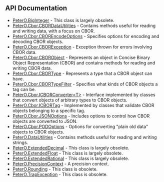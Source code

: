 ## API Documentation

 * [PeterO.BigInteger](PeterO.BigInteger.md) -
This class is largely obsolete.
 * [PeterO.Cbor.CBORDataUtilities](PeterO.Cbor.CBORDataUtilities.md) - Contains methods useful for reading and writing data, with a focus on       CBOR.
 * [PeterO.Cbor.CBOREncodeOptions](PeterO.Cbor.CBOREncodeOptions.md) - Specifies options for encoding and decoding CBOR objects.
 * [PeterO.Cbor.CBORException](PeterO.Cbor.CBORException.md) - Exception thrown for errors involving CBOR data.
 * [PeterO.Cbor.CBORObject](PeterO.Cbor.CBORObject.md) - Represents an object in Concise Binary Object Representation (CBOR) and       contains methods for reading and writing CBOR data.
 * [PeterO.Cbor.CBORType](PeterO.Cbor.CBORType.md) - Represents a type that a CBOR object can have.
 * [PeterO.Cbor.CBORTypeFilter](PeterO.Cbor.CBORTypeFilter.md) - Specifies what kinds of CBOR objects a tag can be.
 * [PeterO.Cbor.ICBORConverter&lt;T&gt;](PeterO.Cbor.ICBORConverter-T.md) - Interface implemented by classes that convert objects of arbitrary types       to CBOR objects.
 * [PeterO.Cbor.ICBORTag](PeterO.Cbor.ICBORTag.md) - Implemented by classes that validate CBOR objects belonging to a specific       tag.
 * [PeterO.Cbor.JSONOptions](PeterO.Cbor.JSONOptions.md) - Includes options to control how CBOR objects are converted              to JSON.
 * [PeterO.Cbor.PODOptions](PeterO.Cbor.PODOptions.md) - Options for converting "plain old data" objects to CBOR objects.
 * [PeterO.DataUtilities](PeterO.DataUtilities.md) - Contains methods useful for reading and writing strings.
 * [PeterO.ExtendedDecimal](PeterO.ExtendedDecimal.md) -
This class is largely obsolete.
 * [PeterO.ExtendedFloat](PeterO.ExtendedFloat.md) -
This class is largely obsolete.
 * [PeterO.ExtendedRational](PeterO.ExtendedRational.md) -
This class is largely obsolete.
 * [PeterO.PrecisionContext](PeterO.PrecisionContext.md) - A precision context.
 * [PeterO.Rounding](PeterO.Rounding.md) -
This class is obsolete.
 * [PeterO.TrapException](PeterO.TrapException.md) -
This class is obsolete.
